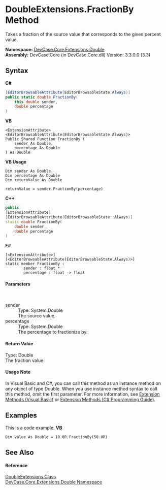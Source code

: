 # DoubleExtensions.FractionBy Method 
 

Takes a fraction of the source value that corresponds to the given percent value.

**Namespace:**&nbsp;<a href="N_DevCase_Core_Extensions_Double">DevCase.Core.Extensions.Double</a><br />**Assembly:**&nbsp;DevCase.Core (in DevCase.Core.dll) Version: 3.3.0.0 (3.3)

## Syntax

**C#**<br />
``` C#
[EditorBrowsableAttribute(EditorBrowsableState.Always)]
public static double FractionBy(
	this double sender,
	double percentage
)
```

**VB**<br />
``` VB
<ExtensionAttribute>
<EditorBrowsableAttribute(EditorBrowsableState.Always)>
Public Shared Function FractionBy ( 
	sender As Double,
	percentage As Double
) As Double
```

**VB Usage**<br />
``` VB Usage
Dim sender As Double
Dim percentage As Double
Dim returnValue As Double

returnValue = sender.FractionBy(percentage)
```

**C++**<br />
``` C++
public:
[ExtensionAttribute]
[EditorBrowsableAttribute(EditorBrowsableState::Always)]
static double FractionBy(
	double sender, 
	double percentage
)
```

**F#**<br />
``` F#
[<ExtensionAttribute>]
[<EditorBrowsableAttribute(EditorBrowsableState.Always)>]
static member FractionBy : 
        sender : float * 
        percentage : float -> float 

```


#### Parameters
&nbsp;<dl><dt>sender</dt><dd>Type: System.Double<br />The source value.</dd><dt>percentage</dt><dd>Type: System.Double<br />The percentage to fractionize by.</dd></dl>

#### Return Value
Type: Double<br />The fraction value.

#### Usage Note
In Visual Basic and C#, you can call this method as an instance method on any object of type Double. When you use instance method syntax to call this method, omit the first parameter. For more information, see <a href="https://docs.microsoft.com/dotnet/visual-basic/programming-guide/language-features/procedures/extension-methods">Extension Methods (Visual Basic)</a> or <a href="https://docs.microsoft.com/dotnet/csharp/programming-guide/classes-and-structs/extension-methods">Extension Methods (C# Programming Guide)</a>.

## Examples
This is a code example. 
**VB**<br />
``` VB
Dim value As Double = 10.0R.FractionBy(50.0R)
```


## See Also


#### Reference
<a href="T_DevCase_Core_Extensions_Double_DoubleExtensions">DoubleExtensions Class</a><br /><a href="N_DevCase_Core_Extensions_Double">DevCase.Core.Extensions.Double Namespace</a><br />